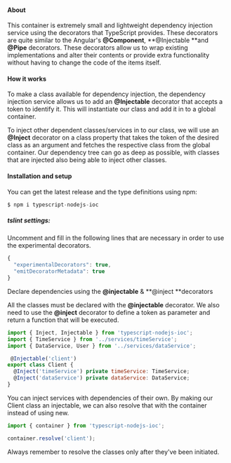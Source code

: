 ####  **About**

This container is extremely small and lightweight dependency injection service using the decorators that TypeScript provides. These decorators are quite similar to the Angular's **@Component**, **@Injectable **and **@Pipe** decorators. These decorators allow us to wrap existing implementations and alter their contents or provide extra functionality without having to change the code of the items itself.

#### How it works

To make a class available for dependency injection, the dependency injection service allows us to add an **@Injectable** decorator that accepts a token to identify it. This will instantiate our class and add it in to a global container.

To inject other dependent classes/services in to our class, we will use an **@Inject** decorator on a class property that takes the token of the desired class as an argument and fetches the respective class from the global container. Our dependency tree can go as deep as possible, with classes that are injected also being able to inject other classes.

#### Installation and setup

You can get the latest release and the type definitions using npm:

```javascript
$ npm i typescript-nodejs-ioc
```

##### tslint settings:

Uncomment and fill in the following lines that are necessary in order to use the experimental decorators.
```javascript
{
  "experimentalDecorators": true,
  "emitDecoratorMetadata": true
}
```

Declare dependencies using the **@injectable** & **@inject **decorators

All the classes must be declared with the **@injectable** decorator. We also need to use the **@inject** decorator to define a token as parameter and return a function that will be executed.

```javascript
import { Inject, Injectable } from 'typescript-nodejs-ioc';
import { TimeService } from '../services/timeService';
import { DataService, User } from '../services/dataService';

 @Injectable('client')
export class Client {
  @Inject('timeService') private timeService: TimeService;
  @Inject('dataService') private dataService: DataService;
}
```

You can inject services with dependencies of their own. By making our Client class an injectable, we can also resolve that with the container instead of using new.

```javascript
import { container } from 'typescript-nodejs-ioc';

container.resolve('client');

```
Always remember to resolve the classes only after they've been initiated.








